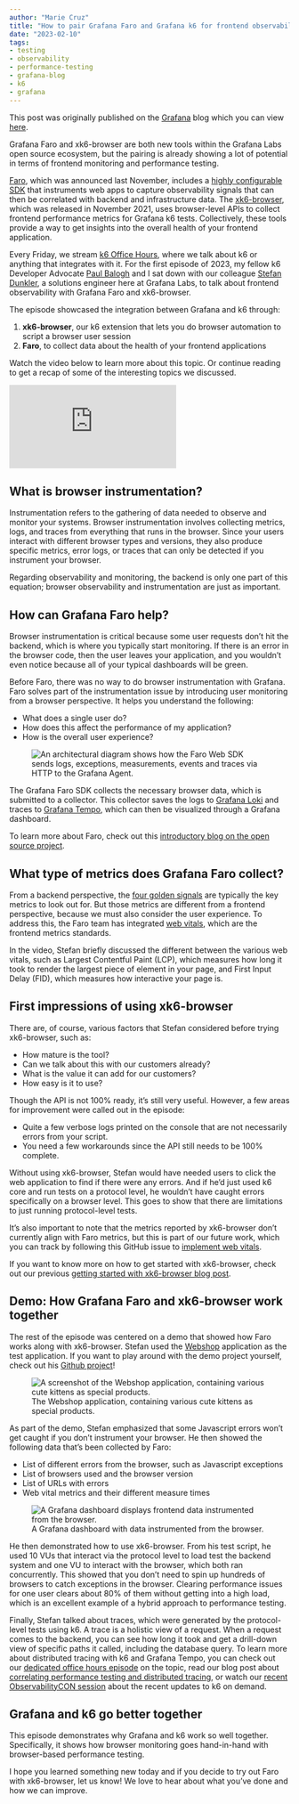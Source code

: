 ```yaml
---
author: "Marie Cruz"
title: "How to pair Grafana Faro and Grafana k6 for frontend observability"
date: "2023-02-10"
tags:
- testing
- observability
- performance-testing
- grafana-blog
- k6
- grafana
---
```


This post was originally published on the [Grafana](https://grafana.com/) blog which you can view [here](https://grafana.com/blog/2023/02/10/watch-how-to-pair-grafana-faro-and-grafana-k6-for-frontend-observability/).

Grafana Faro and xk6-browser are both new tools within the Grafana Labs open source ecosystem, but the pairing is already showing a lot of potential in terms of frontend monitoring and performance testing.

[Faro](https://grafana.com/oss/faro/?pg=blog&plcmt=body-txt), which was announced last November, includes a [highly configurable SDK](https://github.com/grafana/faro-web-sdk) that instruments web apps to capture observability signals that can then be correlated with backend and infrastructure data. The [xk6-browser](https://github.com/grafana/xk6-browser), which was released in November 2021, uses browser-level APIs to collect frontend performance metrics for Grafana k6 tests. Collectively, these tools provide a way to get insights into the overall health of your frontend application.

Every Friday, we stream [k6 Office Hours](https://www.youtube.com/playlist?list=PLJdv3RhAQXNE1TFXn2pp9h_Ul1q_kJrEZ), where we talk about k6 or anything that integrates with it. For the first episode of 2023, my fellow k6 Developer Advocate [Paul Balogh](https://k6.io/blog/welcome-paul-balogh/) and I sat down with our colleague [Stefan Dunkler](https://www.linkedin.com/in/stefandunkler/), a solutions engineer here at Grafana Labs, to talk about frontend observability with Grafana Faro and xk6-browser.

The episode showcased the integration between Grafana and k6 through:

1. **xk6-browser**, our k6 extension that lets you do browser automation to script a browser user session
1. **Faro**, to collect data about the health of your frontend applications

Watch the video below to learn more about this topic. Or continue reading to get a recap of some of the interesting topics we discussed. 

<iframe class="youtube-video" src="https://www.youtube.com/embed/NDqmW9kmIy8?si=BNfoyQ2_kWFlmXRA" title="YouTube video player" frameborder="0" allow="accelerometer; autoplay; clipboard-write; encrypted-media; gyroscope; picture-in-picture; web-share" referrerpolicy="strict-origin-when-cross-origin" allowfullscreen></iframe>

## What is browser instrumentation?

Instrumentation refers to the gathering of data needed to observe and monitor your systems. Browser instrumentation involves collecting metrics, logs, and traces from everything that runs in the browser. Since your users interact with different browser types and versions, they also produce specific metrics, error logs, or traces that can only be detected if you instrument your browser.

Regarding observability and monitoring, the backend is only one part of this equation; browser observability and instrumentation are just as important.

## How can Grafana Faro help?

Browser instrumentation is critical because some user requests don’t hit the backend, which is where you typically start monitoring. If there is an error in the browser code, then the user leaves your application, and you wouldn’t even notice because all of your typical dashboards will be green.

Before Faro, there was no way to do browser instrumentation with Grafana. Faro solves part of the instrumentation issue by introducing user monitoring from a browser perspective. It helps you understand the following:

- What does a single user do?
- How does this affect the performance of my application?
- How is the overall user experience?

<figure>
  <img src="../../images/faro.png" alt="An architectural diagram shows how the Faro Web SDK sends logs, exceptions, measurements, events and traces via HTTP to the Grafana Agent.">
</figure>

The Grafana Faro SDK collects the necessary browser data, which is submitted to a collector. This collector saves the logs to [Grafana Loki](https://grafana.com/oss/loki/?pg=blog&plcmt=body-txt) and traces to [Grafana Tempo](https://grafana.com/oss/tempo/?pg=blog&plcmt=body-txt), which can then be visualized through a Grafana dashboard.

To learn more about Faro, check out this [introductory blog on the open source project](https://grafana.com/blog/2022/11/02/introducing-grafana-faro-oss-application-observability/).

## What type of metrics does Grafana Faro collect?

From a backend perspective, the [four golden signals](https://sre.google/sre-book/monitoring-distributed-systems/#xref_monitoring_golden-signals) are typically the key metrics to look out for. But those metrics are different from a frontend perspective, because we must also consider the user experience. To address this, the Faro team has integrated [web vitals](https://web.dev/vitals/), which are the frontend metrics standards.

In the video, Stefan briefly discussed the different between the various web vitals, such as Largest Contentful Paint (LCP), which measures how long it took to render the largest piece of element in your page, and First Input Delay (FID), which measures how interactive your page is.

## First impressions of using xk6-browser

There are, of course, various factors that Stefan considered before trying xk6-browser, such as:

- How mature is the tool?
- Can we talk about this with our customers already?
- What is the value it can add for our customers?
- How easy is it to use?

Though the API is not 100% ready, it’s still very useful. However, a few areas for improvement were called out in the episode:

- Quite a few verbose logs printed on the console that are not necessarily errors from your script.
- You need a few workarounds since the API still needs to be 100% complete.

Without using xk6-browser, Stefan would have needed users to click the web application to find if there were any errors. And if he’d just used k6 core and run tests on a protocol level, he wouldn’t have caught errors specifically on a browser level. This goes to show that there are limitations to just running protocol-level tests.

It’s also important to note that the metrics reported by xk6-browser don’t currently align with Faro metrics, but this is part of our future work, which you can track by following this GitHub issue to [implement web vitals](https://github.com/grafana/xk6-browser/issues/693).

If you want to know more on how to get started with xk6-browser, check out our previous [getting started with xk6-browser blog post](https://grafana.com/blog/2023/01/08/how-to-add-browser-level-apis-for-web-performance-metrics/).

## Demo: How Grafana Faro and xk6-browser work together

The rest of the episode was centered on a demo that showed how Faro works along with xk6-browser. Stefan used the [Webshop](http://grafana.datahovel.com:3389/login) application as the test application. If you want to play around with the demo project yourself, check out his [Github project](https://github.com/Condla/web-shop-o11y-demo)!

<figure>
  <img src="../../images/webshop.png" alt="A screenshot of the Webshop application, containing various cute kittens as special products.">
  <figcaption>The Webshop application, containing various cute kittens as special products.</figcaption>
</figure>

As part of the demo, Stefan emphasized that some Javascript errors won’t get caught if you don’t instrument your browser. He then showed the following data that’s been collected by Faro:

- List of different errors from the browser, such as Javascript exceptions
- List of browsers used and the browser version
- List of URLs with errors
- Web vital metrics and their different measure times

<figure>
  <img src="../../images/grafana-dashboard.png" alt="A Grafana dashboard displays frontend data instrumented from the browser.">
  <figcaption>A Grafana dashboard with data instrumented from the browser.</figcaption>
</figure>

He then demonstrated how to use xk6-browser. From his test script, he used 10 VUs that interact via the protocol level to load test the backend system and one VU to interact with the browser, which both ran concurrently. This showed that you don’t need to spin up hundreds of browsers to catch exceptions in the browser. Clearing performance issues for one user clears about 80% of them without getting into a high load, which is an excellent example of a hybrid approach to performance testing.

Finally, Stefan talked about traces, which were generated by the protocol-level tests using k6. A trace is a holistic view of a request. When a request comes to the backend, you can see how long it took and get a drill-down view of specific paths it called, including the database query. To learn more about distributed tracing with k6 and Grafana Tempo, you can check out our [dedicated office hours episode](https://www.youtube.com/live/g9xU_pFr-Vc?feature=share) on the topic, read our blog post about [correlating performance testing and distributed tracing](https://grafana.com/blog/2022/11/03/how-to-correlate-performance-testing-and-distributed-tracing-to-proactively-improve-reliability/?pg=blog&plcmt=body-txt), or watch our [recent ObservabilityCON session](https://grafana.com/go/observabilitycon/2022/catch-issues-before-your-customers-do-shift-left-with-k6-and-grafana/) about the recent updates to k6 on demand.

## Grafana and k6 go better together

This episode demonstrates why Grafana and k6 work so well together. Specifically, it shows how browser monitoring goes hand-in-hand with browser-based performance testing.

I hope you learned something new today and if you decide to try out Faro with xk6-browser, let us know! We love to hear about what you’ve done and how we can improve.

